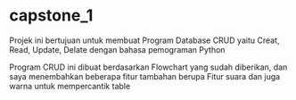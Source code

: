 # capstone_1

Projek ini bertujuan untuk membuat Program Database CRUD 
yaitu Creat, Read, Update, Delate dengan bahasa pemograman Python

Program CRUD ini dibuat berdasarkan Flowchart yang sudah diberikan, 
dan saya menembahkan beberapa fitur tambahan berupa Fitur suara dan juga warna 
untuk mempercantik table
